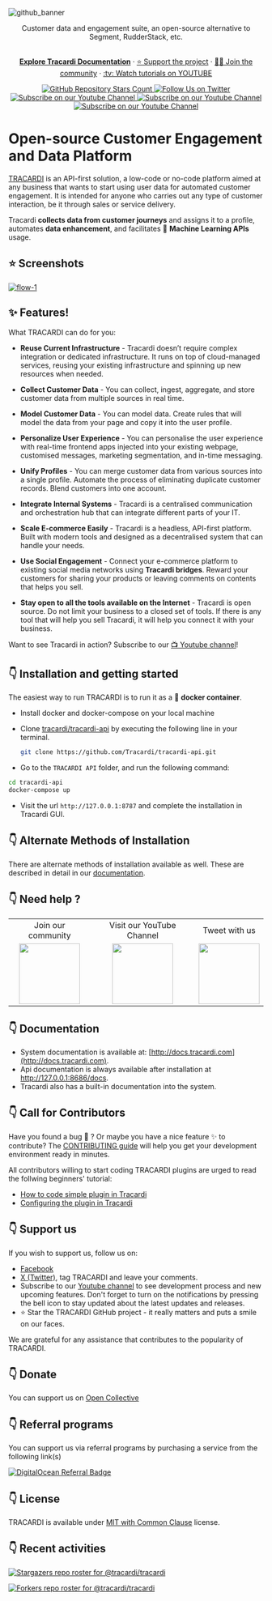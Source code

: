![github_banner](https://user-images.githubusercontent.com/16271564/148845983-7c9e85c1-465f-44ed-b1e9-7112908d2e83.png)

  <p align="center">
   Customer data and engagement suite, an open-source alternative to Segment, RudderStack, etc.
  </p>

  <p align="center">
   <br/>
    <a href="https://docs.tracardi.com" rel="dofollow"><strong>Explore Tracardi Documentation</strong></a> ·
    <a href="https://opencollective.com/tracardi-cdp">⭐️ Support the project</a> ·
    <a href="https://join.slack.com/t/tracardi/shared_invite/zt-1bpf35skl-8Fr5FX5a6cji7tX18JNNDA">👨‍💻 Join the community</a> ·
    <a href="https://youtube.com/@tracardi">:tv: Watch tutorials on YOUTUBE</a>
   <br/>
  </p>
  
 <p align="center">
  <a href="https://github.com/Tracardi/tracardi/">
    <img alt="GitHub Repository Stars Count" src="https://img.shields.io/github/stars/Tracardi/tracardi?style=social" />
  </a>
    <a href="https://twitter.com/tracardi">
        <img alt="Follow Us on Twitter" src="https://img.shields.io/twitter/follow/tracardi?style=social" />
    </a>
    <a href="https://www.youtube.com/channel/UC0atjYqW43MdqNiSJBvN__Q">
        <img alt="Subscribe on our Youtube Channel" src="https://img.shields.io/youtube/channel/subscribers/UC0atjYqW43MdqNiSJBvN__Q?style=social" />
    </a>
    <a href="https://opencollective.com/tracardi-cdp">
        <img alt="Subscribe on our Youtube Channel" src="https://opencollective.com/tracardi-cdp/tiers/badge.svg" />
    </a>
    <a href="https://join.slack.com/t/tracardi/shared_invite/zt-1bpf35skl-8Fr5FX5a6cji7tX18JNNDA">
        <img alt="Subscribe on our Youtube Channel" src="https://img.shields.io/badge/slack-join_chat-white.svg?logo=slack&style=social" />
    </a>
</p>

# Open-source Customer Engagement and Data Platform

[TRACARDI](http://www.tracardi.com) is an API-first solution, a low-code or no-code platform aimed at any business that wants to start using user data for automated customer engagement. It is intended for anyone who carries out any type of customer interaction, be it through sales or service delivery. 

Tracardi __collects data from customer journeys__ and assigns it to a profile, automates __data enhancement__, and facilitates 🚀 __Machine Learning APIs__ usage.

## ⭐️ Screenshots

[![flow-1](https://user-images.githubusercontent.com/16271564/220199377-2b84168f-7e43-49ac-9560-998722589749.png)](https://youtu.be/JrzFAfyctKw)

## ✨ Features!


What TRACARDI can do for you:

 * **Reuse Current Infrastructure** - Tracardi doesn’t require complex integration or dedicated infrastructure. It runs on top of cloud-managed services, reusing your existing infrastructure and spinning up new resources when needed.

 * **Collect Customer Data** - You can collect, ingest, aggregate, and store customer data from multiple sources in real time.
   
 * **Model Customer Data** -  You can model data. Create rules that will model the data from your page and copy it into the user profile.
   
 * **Personalize User Experience** - You can personalise the user experience with real-time frontend apps injected into your existing webpage, customised messages, marketing segmentation, and in-time messaging.
   
 * **Unify Profiles** - You can merge customer data from various sources into a single profile. Automate the process of eliminating duplicate customer records. Blend customers into one account.
   
 * **Integrate Internal Systems** - Tracardi is a centralised communication and orchestration hub that can integrate different parts of your IT.

 * **Scale E-commerce Easily** - Tracardi is a headless, API-first platform. Built with modern tools and designed as a decentralised system that can handle your needs.
  
 * **Use Social Engagement** - Connect your e-commerce platform to existing social media networks using **Tracardi bridges**. Reward your customers for sharing your products or leaving comments on contents that helps you sell.
 
 * **Stay open to all the tools available on the Internet** - Tracardi is open source. Do not limit your business to a closed set of tools. If there is any tool that will help you sell Tracardi, it will help you connect it with your business.

   
Want to see Tracardi in action? Subscribe to our [:tv: Youtube channel](https://bit.ly/3pbdbPR)!

## 👇 Installation and getting started

The easiest way to run TRACARDI is to run it as a :whale: **docker container**. 

* Install docker and docker-compose on your local machine
* Clone [tracardi/tracardi-api](https://github.com/Tracardi/tracardi-api.git) by executing the following line in your terminal.

  ```bash
  git clone https://github.com/Tracardi/tracardi-api.git
  ```

* Go to the `TRACARDI API` folder, and run the following command:

```bash
cd tracardi-api
docker-compose up
```

* Visit the url `http://127.0.0.1:8787` and complete the installation in Tracardi GUI. 

## 👇 Alternate Methods of Installation

There are alternate methods of installation available as well. These are described in detail in our [documentation](http://docs.tracardi.com/installation/). 

## 👇 Need help ?

<table align="center">
<tr>
<td align="center">Join our community</td>
<td align="center">Visit our YouTube Channel</td>
<td align="center">Tweet with us</td>
</tr>
<tr>
<td  align="center"><a href="https://join.slack.com/t/tracardi/shared_invite/zt-10y7w0o9y-PmCBnK9qywchmd1~KIER2Q">
    <img src="https://user-images.githubusercontent.com/16271564/151843970-5e869807-4ccf-46ab-98f5-6a65aea790f8.png" width="120px"/> 
</a></td>
<td  align="center"><a href="https://www.youtube.com/channel/UC0atjYqW43MdqNiSJBvN__Q">
    <img src="https://user-images.githubusercontent.com/16271564/194526771-ab525c4f-b1fa-4d85-8834-340a40c8828b.png" width="120px"/> 
</a></td>
 <td  align="center"><a href="https://www.twitter.com/tracardi">
    <img src="https://user-images.githubusercontent.com/16271564/194528790-83d1bdbb-0446-4147-a572-4dc12cc0a70f.png" width="120px"/> 
</a></td>
<tr>
</table>

## 👇 Documentation

* System documentation is available at: [http://docs.tracardi.com](http://docs.tracardi.com).
* Api documentation is always available after installation at http://127.0.0.1:8686/docs.
* Tracardi also has a built-in documentation into the system.

## 👇 Call for Contributors

Have you found a bug :bug: ? Or maybe you have a nice feature :sparkles: to contribute? The
[CONTRIBUTING guide](https://github.com/Tracardi/tracardi/blob/master/CONTRIBUTING.md) will help you get your
development environment ready in minutes.

All contributors willing to start coding TRACARDI plugins are urged to read the follwing beginners' tutorial:

* [How to code simple plugin in Tracardi](http://docs.tracardi.com/plugins/tutorial/part1/)
* [Configuring the plugin in Tracardi](http://docs.tracardi.com/plugins/tutorial/part2/)

## 👇 Support us

If you wish to support us, follow us on:

* [Facebook](https://bit.ly/3uPwP5a) 
* [X (Twitter)](https://bit.ly/3uVJwLJ), tag TRACARDI and leave your comments. 
* Subscribe to our [Youtube channel](https://bit.ly/3pbdbPR) to see development process and new upcoming features. Don't forget to turn on the notifications by pressing the bell icon to stay updated about the latest updates and releases.
* ⭐️ Star the TRACARDI GitHub project - it really matters and puts a smile on our faces.

We are grateful for any assistance that contributes to the popularity of TRACARDI.

## 👇 Donate

You can support us on [Open Collective](https://www.opencollective.com/tracardi-cdp)

## 👇 Referral programs

You can support us via referral programs by purchasing a service from the following link(s)

[![DigitalOcean Referral Badge](https://web-platforms.sfo2.digitaloceanspaces.com/WWW/Badge%203.svg)](https://www.digitalocean.com/?refcode=882eb4bf23be&utm_campaign=Referral_Invite&utm_medium=Referral_Program&utm_source=badge)

## 👇 License

TRACARDI is available under [MIT with Common Clause](https://github.com/Tracardi/tracardi/blob/master/LICENSE.md) license.

## 👇 Recent activities

[![Stargazers repo roster for @tracardi/tracardi](https://reporoster.com/stars/tracardi/tracardi)](https://github.com/tracardi/tracardi/stargazers)

[![Forkers repo roster for @tracardi/tracardi](https://reporoster.com/forks/tracardi/tracardi)](https://github.com/tracardi/tracardi/network/members)

